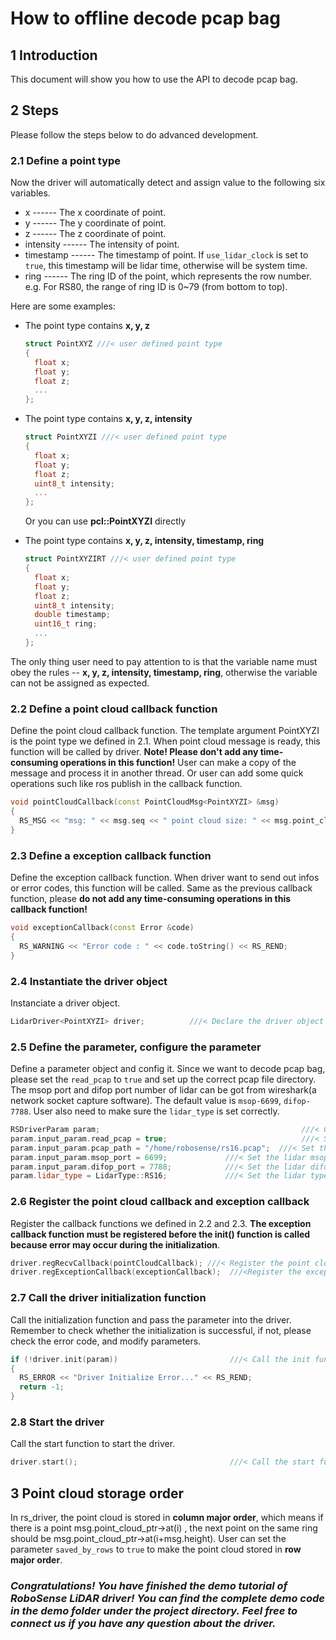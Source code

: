 # How to offline decode pcap bag

## 1 Introduction

This document will show you how to use the API to decode pcap bag.

## 2 Steps

Please follow the steps below to do advanced development.

### 2.1 Define a point type

Now the driver will automatically detect and assign value to the following six variables.

- x ------ The x coordinate of point.
- y ------ The y coordinate of point.
- z ------ The z coordinate of point.
- intensity ------ The intensity of point.
- timestamp ------ The timestamp of point. If ```use_lidar_clock``` is set to ```true```, this timestamp will be lidar time, otherwise will be system time.
- ring ------ The ring ID of the point, which represents the row number. e.g. For RS80, the range of ring ID is 0~79 (from bottom to top).

Here are some examples: 

- The point type contains **x, y, z** 

  ```c++
  struct PointXYZ ///< user defined point type
  {
    float x;
    float y;
    float z;
    ...
  };
  ```

- The point type contains **x, y, z, intensity**

  ```c++
  struct PointXYZI ///< user defined point type
  {
    float x;
    float y;
    float z;
    uint8_t intensity;
    ...
  };
  ```

  Or you can use **pcl::PointXYZI** directly

- The point type contains **x, y, z, intensity, timestamp, ring**

  ```c++
  struct PointXYZIRT ///< user defined point type
  {
    float x;
    float y;
    float z;
    uint8_t intensity;
    double timestamp;
    uint16_t ring;
    ...
  };
  ```

The only thing user need to pay attention to is that the variable name must obey the rules -- **x, y, z, intensity, timestamp, ring**, otherwise the variable can not be assigned as expected.

### 2.2 Define a point cloud callback function

Define the point cloud callback function. The template argument PointXYZI is the point type we defined in 2.1. When point cloud message is ready, this function will be called by driver. **Note! Please don't add any time-consuming operations in this function!** User can make a copy of the message and process it in another thread.  Or user can add some quick operations such like ros publish in the callback function.

```c++
void pointCloudCallback(const PointCloudMsg<PointXYZI> &msg)
{
  RS_MSG << "msg: " << msg.seq << " point cloud size: " << msg.point_cloud_ptr->size() << RS_REND;
}
```

### 2.3 Define a exception callback function

Define the exception callback function. When driver want to send out infos or error codes, this function will be called. Same as the previous callback function, please **do not add any time-consuming operations in this callback function!**

```c++
void exceptionCallback(const Error &code)
{
  RS_WARNING << "Error code : " << code.toString() << RS_REND;
}
```

### 2.4 Instantiate the driver object

Instanciate a driver object.

```c++
LidarDriver<PointXYZI> driver;          ///< Declare the driver object
```

### 2.5 Define the parameter, configure the parameter

Define a parameter object and config it. Since we want to decode pcap bag, please set the ```read_pcap``` to ```true``` and set up the correct pcap file directory. The msop port and difop port number of lidar can be got from wireshark(a network socket capture software). The default value is ```msop-6699```, ```difop-7788```. User also need to make sure the ```lidar_type``` is set correctly.

```c++
RSDriverParam param;                                             ///< Create a parameter object
param.input_param.read_pcap = true;                              ///< Set read_pcap to true
param.input_param.pcap_path = "/home/robosense/rs16.pcap";  ///< Set the pcap file directory
param.input_param.msop_port = 6699;             ///< Set the lidar msop port number, the default is 6699
param.input_param.difop_port = 7788;            ///< Set the lidar difop port number, the default is 7788
param.lidar_type = LidarType::RS16;             ///< Set the lidar type. Make sure this type is correct
```

### 2.6 Register the point cloud callback and exception callback

Register the callback functions we defined in 2.2 and 2.3. **The exception callback function must be registered before the init() function is called because  error may occur during the initialization**.

```c++
driver.regRecvCallback(pointCloudCallback); ///< Register the point cloud callback function into the driver
driver.regExceptionCallback(exceptionCallback);  ///<Register the exception callback function into the driver
```

### 2.7 Call the driver initialization function

Call the initialization function and pass the parameter into the driver. Remember to check whether the initialization is successful, if not, please check the error code, and modify parameters.

```c++
if (!driver.init(param))                         ///< Call the init function and pass the parameter
{
  RS_ERROR << "Driver Initialize Error..." << RS_REND;
  return -1;
}
```

### 2.8 Start the driver

Call the start function to start the driver.

```c++
driver.start();                                  ///< Call the start function. The driver thread will start
```



## 3 Point cloud storage order

In rs_driver, the point cloud is stored in **column major order**, which means if there is  a point msg.point_cloud_ptr->at(i) , the next point on the same ring should be msg.point_cloud_ptr->at(i+msg.height). User can set the parameter ```saved_by_rows``` to ```true``` to make the point cloud stored in **row major order**.



### *Congratulations! You have finished the demo tutorial of RoboSense LiDAR driver! You can find the complete demo code in the demo folder under the project directory. Feel free to connect us if you have any question about the driver.*